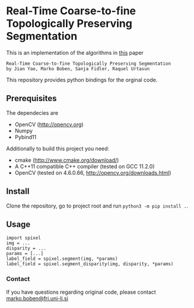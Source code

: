 # Real-Time Coarse-to-fine Topologically Preserving Segmentation

This is an implementation of the algorithms in [this](http://www.cs.toronto.edu/~urtasun/publications/yao_etal_cvpr15.pdf) paper

    Real-Time Coarse-to-fine Topologically Preserving Segmentation
    by Jian Yao, Marko Boben, Sanja Fidler, Raquel Urtasun

This repository provides python bindings for the orginal code.

## Prerequisites

The dependecies are 
 - OpenCV (http://opencv.org)
 - Numpy
 - Pybind11

Additionally to build this project you need:
 - cmake (http://www.cmake.org/download/)
 - A C++11 compatible C++ compiler (tested on GCC 11.2.0)
 - OpenCV (tested on 4.6.0.66, http://opencv.org/downloads.html)

## Install

Clone the repository, go to project root and run `python3 -m pip install .`.

## Usage

```
import spixel
img = ...
disparity = ...
params = [...]
label_field = spixel.segment(img, *params)
label_field = spixel.segment_disparity(img, disparity, *params)
```

### Contact
If you have questions regarding original code, please contact marko.boben@fri.uni-lj.si
